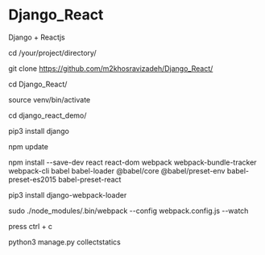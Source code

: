 # Django_React
Django + Reactjs


cd /your/project/directory/

git clone https://github.com/m2khosravizadeh/Django_React/

cd Django_React/

source venv/bin/activate

cd django_react_demo/

pip3 install django

npm update

npm install --save-dev react react-dom webpack webpack-bundle-tracker webpack-cli babel babel-loader @babel/core @babel/preset-env babel-preset-es2015 babel-preset-react

pip3 install django-webpack-loader

sudo ./node_modules/.bin/webpack --config webpack.config.js --watch

press ctrl + c

python3 manage.py collectstatics

